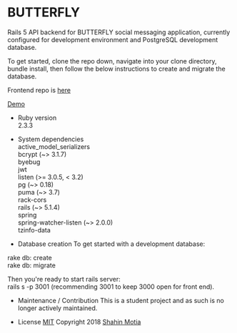 # BUTTERFLY

Rails 5 API backend for BUTTERFLY social messaging application, currently configured for development environment and PostgreSQL development database.  

To get started, clone the repo down, navigate into your clone directory, bundle install, then follow the below instructions to create and migrate the database.

Frontend repo is [here](https://github.com/nspp99b/butterfly-frontend)

[Demo](https://youtu.be/na1Eqad0zHw)

* Ruby version  
2.3.3

* System dependencies  
active_model_serializers  
bcrypt (~> 3.1.7)  
byebug  
jwt  
listen (>= 3.0.5, < 3.2)  
pg (~> 0.18)  
puma (~> 3.7)  
rack-cors  
rails (~> 5.1.4)  
spring  
spring-watcher-listen (~> 2.0.0)  
tzinfo-data

* Database creation
To get started with a development database:  

rake db: create  
rake db: migrate

Then you're ready to start rails server:  
rails s -p 3001 (recommending 3001 to keep 3000 open for front end).

* Maintenance / Contribution
This is a student project and as such is no longer actively maintained.  

* License
[MIT](https://oss.ninja/mit?organization=Eric%20Kollegger) Copyright 2018 [Shahin Motia](https://github.com/nspp99b)
